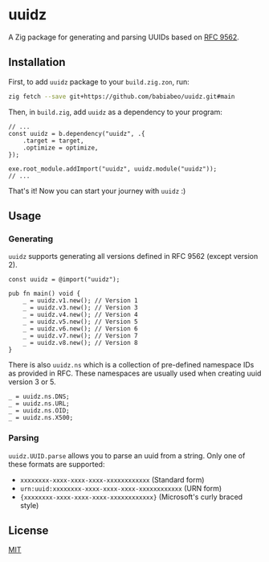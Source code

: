 # uuidz

A Zig package for generating and parsing UUIDs based on [RFC 9562][rfc].

## Installation

First, to add `uuidz` package to your `build.zig.zon`, run:

```sh
zig fetch --save git+https://github.com/babiabeo/uuidz.git#main
```

Then, in `build.zig`, add `uuidz` as a dependency to your program:

```zig
// ...
const uuidz = b.dependency("uuidz", .{
    .target = target,
    .optimize = optimize,
});

exe.root_module.addImport("uuidz", uuidz.module("uuidz"));
// ...
```

That's it! Now you can start your journey with `uuidz` :)

## Usage

### Generating

`uuidz` supports generating all versions defined in RFC 9562 (except version 2).

```zig
const uuidz = @import("uuidz");

pub fn main() void {
    _ = uuidz.v1.new(); // Version 1
    _ = uuidz.v3.new(); // Version 3
    _ = uuidz.v4.new(); // Version 4
    _ = uuidz.v5.new(); // Version 5
    _ = uuidz.v6.new(); // Version 6
    _ = uuidz.v7.new(); // Version 7
    _ = uuidz.v8.new(); // Version 8
}
```

There is also `uuidz.ns` which is a collection of pre-defined namespace IDs as
provided in RFC. These namespaces are usually used when creating uuid version 3
or 5.

```zig
_ = uuidz.ns.DNS;
_ = uuidz.ns.URL;
_ = uuidz.ns.OID;
_ = uuidz.ns.X500;
```

### Parsing

`uuidz.UUID.parse` allows you to parse an uuid from a string. Only one of these
formats are supported:

- `xxxxxxxx-xxxx-xxxx-xxxx-xxxxxxxxxxxx` (Standard form)
- `urn:uuid:xxxxxxxx-xxxx-xxxx-xxxx-xxxxxxxxxxxx` (URN form)
- `{xxxxxxxx-xxxx-xxxx-xxxx-xxxxxxxxxxxx}` (Microsoft's curly braced style)

## License

[MIT](./LICENSE)

[rfc]: https://www.rfc-editor.org/rfc/rfc9562.html
